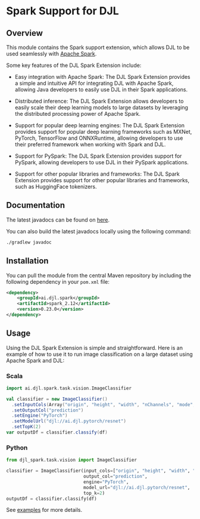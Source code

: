 # Spark Support for DJL

## Overview

This module contains the Spark support extension, which allows DJL to be used seamlessly with [Apache Spark](https://spark.apache.org/).

Some key features of the DJL Spark Extension include:

- Easy integration with Apache Spark: The DJL Spark Extension provides a simple and intuitive API for integrating DJL with Apache Spark, allowing Java developers to easily use DJL in their Spark applications.

- Distributed inference: The DJL Spark Extension allows developers to easily scale their deep learning models to large datasets by leveraging the distributed processing power of Apache Spark.

- Support for popular deep learning engines: The DJL Spark Extension provides support for popular deep learning frameworks such as MXNet, PyTorch, TensorFlow and ONNXRuntime, allowing developers to use their preferred framework when working with Spark and DJL.

- Support for PySpark: The DJL Spark Extension provides support for PySpark, allowing developers to use DJL in their PySpark applications.

- Support for other popular libraries and frameworks: The DJL Spark Extension provides support for other popular libraries and frameworks, such as HuggingFace tokenizers.

## Documentation

The latest javadocs can be found on [here](https://javadoc.io/doc/ai.djl.spark/spark/latest/index.html).

You can also build the latest javadocs locally using the following command:

```sh
./gradlew javadoc
```

## Installation

You can pull the module from the central Maven repository by including the following dependency in your `pom.xml` file:

```xml
<dependency>
    <groupId>ai.djl.spark</groupId>
    <artifactId>spark_2.12</artifactId>
    <version>0.23.0</version>
</dependency>
```

## Usage

Using the DJL Spark Extension is simple and straightforward. Here is an example of how to use it to run image classification on a large dataset using Apache Spark and DJL:

### Scala

```scala
import ai.djl.spark.task.vision.ImageClassifier

val classifier = new ImageClassifier()
  .setInputCols(Array("origin", "height", "width", "nChannels", "mode", "data"))
  .setOutputCol("prediction")
  .setEngine("PyTorch")
  .setModelUrl("djl://ai.djl.pytorch/resnet")
  .setTopK(2)
var outputDf = classifier.classify(df)
```

### Python

```python
from djl_spark.task.vision import ImageClassifier

classifier = ImageClassifier(input_cols=["origin", "height", "width", "nChannels", "mode", "data"],
                             output_col="prediction",
                             engine="PyTorch",
                             model_url="djl://ai.djl.pytorch/resnet",
                             top_k=2)
outputDf = classifier.classify(df)
```

See [examples](https://github.com/deepjavalibrary/djl-demo/tree/master/apache-spark/spark3.0) for more details.
